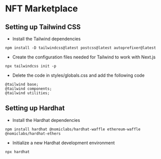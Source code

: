 # NFT Marketplace

## Setting up Tailwind CSS
- Install the Tailwind dependencies
```
npm install -D tailwindcss@latest postcss@latest autoprefixer@latest
```
- Create the configuration files needed for Tailwind to work with Next.js
```
npx tailwindcss init -p
```
- Delete the code in styles/globals.css and add the following code
```
@tailwind base;
@tailwind components;
@tailwind utilities;
```

## Setting up Hardhat
- Install the Hardhat dependencies
```
npm install hardhat @nomiclabs/hardhat-waffle ethereum-waffle @nomiclabs/hardhat-ethers 
```
- Initialize a new Hardhat development environment
```
npx hardhat
```